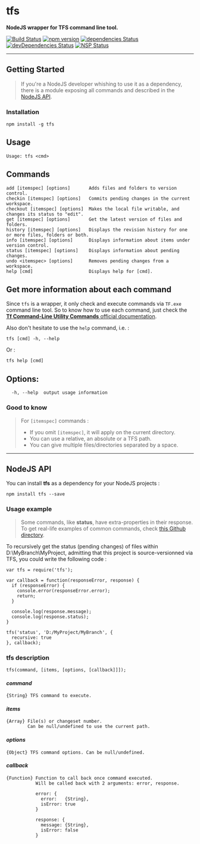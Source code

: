 # tfs
**NodeJS wrapper for TFS command line tool.**

[![Build Status](https://travis-ci.org/ivangabriele/tfs.svg?branch=master)](https://travis-ci.org/ivangabriele/tfs)
[![npm version](https://badge.fury.io/js/tfs.svg)](https://badge.fury.io/js/tfs)
[![dependencies Status](https://david-dm.org/ivangabriele/tfs/status.svg)](https://david-dm.org/ivangabriele/tfs)
[![devDependencies Status](https://david-dm.org/ivangabriele/tfs/dev-status.svg)](https://david-dm.org/ivangabriele/tfs?type=dev)
[![NSP Status](https://nodesecurity.io/orgs/ivan-gabriele/projects/089c2825-62d5-4283-8342-5ad1629de201/badge)](https://nodesecurity.io/orgs/ivan-gabriele/projects/089c2825-62d5-4283-8342-5ad1629de201)

---

## Getting Started

> If you're a NodeJS developer whishing to use it as a dependency,
> there is a module exposing all commands and described in the
> [NodeJS API](#nodejs-api).

### Installation

    npm install -g tfs

## Usage

    Usage: tfs <cmd>

## Commands

```
add [itemspec] [options]       Adds files and folders to version control.
checkin [itemspec] [options]   Commits pending changes in the current workspace.
checkout [itemspec] [options]  Makes the local file writable, and changes its status to "edit".
get [itemspec] [options]       Get the latest version of files and folders.
history [itemspec] [options]   Displays the revision history for one or more files, folders or both.
info [itemspec] [options]      Displays information about items under version control.
status [itemspec] [options]    Displays information about pending changes.
undo <itemspec> [options]      Removes pending changes from a workspace.
help [cmd]                     Displays help for [cmd].
```

## Get more information about each command

Since `tfs` is a wrapper, it only check and execute commands via `TF.exe` command line tool. So to know how to use each command, just check the [**Tf Command-Line Utility Commands** official documentation](https://msdn.microsoft.com/en-us/library/cc31bk2e.aspx).

Also don't hesitate to use the `help` command, i.e. :

    tfs [cmd] -h, --help

Or :

    tfs help [cmd]

## Options:

      -h, --help  output usage information

### Good to know

> For `[itemspec]` commands :
> - If you omit `[itemspec]`, it will apply on the current directory.
> - You can use a relative, an absolute or a TFS path.
> - You can give multiple files/directories separated by a space.

---

## NodeJS API

You can install **tfs** as a dependency for your NodeJS projects :

    npm install tfs --save

### Usage example

> Some commands, like **status**, have extra-properties in their response.<br>
> To get real-life examples of common commands, check [this Github directory](https://github.com/ivangabriele/vscode-tfs/tree/master/lib/tfs).

To recursively get the status (pending changes) of files within D:\MyBranch\MyProject,
admitting that this project is source-versionned via TFS,
you could write the following code :

    var tfs = require('tfs');

    var callback = function(responseError, response) {
      if (responseError) {
        console.error(responseError.error);
        return;
      }

      console.log(response.message);
      console.log(response.status);
    }

    tfs('status', 'D:/MyProject/MyBranch', {
      recursive: true
    }, callback);

### tfs description

    tfs(command, [items, [options, [callback]]]);

#### _command_

    {String} TFS command to execute.

#### _items_

    {Array} File(s) or changeset number.
            Can be null/undefined to use the current path.

#### _options_

    {Object} TFS command options. Can be null/undefined.

#### _callback_

    {Function} Function to call back once command executed.
               Will be called back with 2 arguments: error, response.

               error: {
                 error:   {String},
                 isError: true
               }

               response: {
                 message: {String},
                 isError: false
               }
